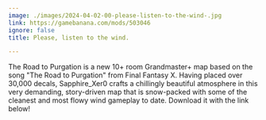 ```yaml
---
image: ./images/2024-04-02-00-please-listen-to-the-wind-.jpg
link: https://gamebanana.com/mods/503046
ignore: false
title: Please, listen to the wind.

---
```


The Road to Purgation is a new 10+ room Grandmaster+ map based on the song "The Road to Purgation" from Final Fantasy X. Having placed over 30,000 decals, Sapphire_Xer0 crafts a chillingly beautiful atmosphere in this very demanding, story-driven map that is snow-packed with some of the cleanest and most flowy wind gameplay to date. Download it with the link below!